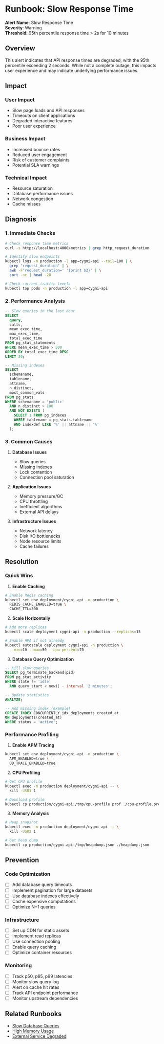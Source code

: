# Runbook: Slow Response Time

**Alert Name**: Slow Response Time  
**Severity**: Warning  
**Threshold**: 95th percentile response time > 2s for 10 minutes  

## Overview

This alert indicates that API response times are degraded, with the 95th percentile exceeding 2 seconds. While not a complete outage, this impacts user experience and may indicate underlying performance issues.

## Impact

### User Impact
- Slow page loads and API responses
- Timeouts on client applications  
- Degraded interactive features
- Poor user experience

### Business Impact
- Increased bounce rates
- Reduced user engagement
- Risk of customer complaints
- Potential SLA warnings

### Technical Impact
- Resource saturation
- Database performance issues
- Network congestion
- Cache misses

## Diagnosis

### 1. Immediate Checks

```bash
# Check response time metrics
curl -s http://localhost:4000/metrics | grep http_request_duration

# Identify slow endpoints
kubectl logs -n production -l app=cygni-api --tail=100 | \
  grep "request_duration" | \
  awk -F'request_duration=' '{print $2}' | \
  sort -nr | head -20

# Check current traffic levels
kubectl top pods -n production -l app=cygni-api
```

### 2. Performance Analysis

```sql
-- Slow queries in the last hour
SELECT 
  query,
  calls,
  mean_exec_time,
  max_exec_time,
  total_exec_time
FROM pg_stat_statements
WHERE mean_exec_time > 500
ORDER BY total_exec_time DESC
LIMIT 20;

-- Missing indexes
SELECT 
  schemaname,
  tablename,
  attname,
  n_distinct,
  most_common_vals
FROM pg_stats
WHERE schemaname = 'public'
  AND n_distinct > 100
  AND NOT EXISTS (
    SELECT 1 FROM pg_indexes
    WHERE tablename = pg_stats.tablename
    AND indexdef LIKE '%' || attname || '%'
  );
```

### 3. Common Causes

1. **Database Issues**
   - Slow queries
   - Missing indexes
   - Lock contention
   - Connection pool saturation

2. **Application Issues**
   - Memory pressure/GC
   - CPU throttling
   - Inefficient algorithms
   - External API delays

3. **Infrastructure Issues**
   - Network latency
   - Disk I/O bottlenecks
   - Node resource limits
   - Cache failures

## Resolution

### Quick Wins

1. **Enable Caching**
```bash
# Enable Redis caching
kubectl set env deployment/cygni-api -n production \
  REDIS_CACHE_ENABLED=true \
  CACHE_TTL=300
```

2. **Scale Horizontally**
```bash
# Add more replicas
kubectl scale deployment cygni-api -n production --replicas=15

# Enable HPA if not already
kubectl autoscale deployment cygni-api -n production \
  --min=10 --max=50 --cpu-percent=70
```

3. **Database Query Optimization**
```sql
-- Kill slow queries
SELECT pg_terminate_backend(pid)
FROM pg_stat_activity
WHERE state != 'idle'
  AND query_start < now() - interval '2 minutes';

-- Update statistics
ANALYZE;

-- Add missing index (example)
CREATE INDEX CONCURRENTLY idx_deployments_created_at 
ON deployments(created_at) 
WHERE status = 'active';
```

### Performance Profiling

1. **Enable APM Tracing**
```bash
kubectl set env deployment/cygni-api -n production \
  APM_ENABLED=true \
  DD_TRACE_ENABLED=true
```

2. **CPU Profiling**
```bash
# Get CPU profile
kubectl exec -n production deployment/cygni-api -- \
  kill -USR1 1

# Download profile
kubectl cp production/cygni-api:/tmp/cpu-profile.prof ./cpu-profile.prof
```

3. **Memory Analysis**
```bash
# Heap snapshot
kubectl exec -n production deployment/cygni-api -- \
  kill -USR2 1

# Get heap dump
kubectl cp production/cygni-api:/tmp/heapdump.json ./heapdump.json
```

## Prevention

### Code Optimization
- [ ] Add database query timeouts
- [ ] Implement pagination for large datasets
- [ ] Use database indexes effectively
- [ ] Cache expensive computations
- [ ] Optimize N+1 queries

### Infrastructure
- [ ] Set up CDN for static assets
- [ ] Implement read replicas
- [ ] Use connection pooling
- [ ] Enable query caching
- [ ] Optimize container resources

### Monitoring
- [ ] Track p50, p95, p99 latencies
- [ ] Monitor slow query log
- [ ] Alert on cache hit rates
- [ ] Track API endpoint performance
- [ ] Monitor upstream dependencies

## Related Runbooks
- [Slow Database Queries](./slow-database-queries.md)
- [High Memory Usage](./high-memory-usage.md)
- [External Service Degraded](./external-service-degraded.md)